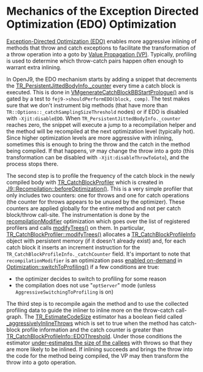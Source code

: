 <!--
Copyright (c) 2023, 2023 IBM Corp. and others

This program and the accompanying materials are made available under
the terms of the Eclipse Public License 2.0 which accompanies this
distribution and is available at https://www.eclipse.org/legal/epl-2.0/
or the Apache License, Version 2.0 which accompanies this distribution and
is available at https://www.apache.org/licenses/LICENSE-2.0.

This Source Code may also be made available under the following
Secondary Licenses when the conditions for such availability set
forth in the Eclipse Public License, v. 2.0 are satisfied: GNU
General Public License, version 2 with the GNU Classpath
Exception [1] and GNU General Public License, version 2 with the
OpenJDK Assembly Exception [2].

[1] https://www.gnu.org/software/classpath/license.html
[2] https://openjdk.org/legal/assembly-exception.html

SPDX-License-Identifier: EPL-2.0 OR Apache-2.0 OR GPL-2.0 WITH Classpath-exception-2.0 OR LicenseRef-GPL-2.0 WITH Assembly-exception
-->
# Mechanics of the Exception Directed Optimization (EDO) Optimization

[Exception-Directed Optimization (EDO)](ControlFlowOptimizationsSummary.md#exception-directed-optimization-edo)
enables more aggressive inlining of methods that throw and catch exceptions to facilitate
the transformation of a throw operation into a goto by
[Value Propagation (VP)](https://github.com/eclipse/omr/blob/master/doc/compiler/optimizer/ValuePropagation.md).
Typically, profiling is used to determine which throw-catch pairs happen often enough to warrant extra inlining.

In OpenJ9, the EDO mechanism starts by adding a snippet that decrements the
[TR_PersistentJittedBodyInfo._counter](https://github.com/eclipse-openj9/openj9/blob/42a61be142bb792a86f3428c07f63d01b0c54982/runtime/compiler/control/RecompilationInfo.hpp#L435)
every time a catch block is executed. This is done in
[VMgenerateCatchBlockBBStartPrologue()](https://github.com/eclipse-openj9/openj9/blob/42a61be142bb792a86f3428c07f63d01b0c54982/runtime/compiler/x/codegen/J9TreeEvaluator.cpp#L11228)
and is gated by a test to `fej9->shouldPerformEDO(block, comp)`. The test makes
sure that we don't instrument big methods (that have more than `TR::Options::_catchSamplingSizeThreshold`
nodes) or if EDO is disabled with `-Xjit:disableEDO`.
When `TR_PersistentJittedBodyInfo._counter` reaches zero, the snippet will execute a jump to a recompilation
helper and the method will be recompiled at the next optimization level (typically hot).
Since higher optimization levels are more aggressive with inlining, sometimes this is enough
to bring the throw and the catch in the method being compiled. If that happens, `VP`
may change the throw into a goto (this transformation can be disabled with `-Xjit:disableThrowToGoto`),
and the process stops there.

The second step is to profile the frequency of the catch block in the newly compiled body with
[TR_CatchBlockProfiler](https://github.com/eclipse-openj9/openj9/blob/42a61be142bb792a86f3428c07f63d01b0c54982/runtime/compiler/runtime/J9Profiler.hpp#L347)
which is created in [J9::Recompilation::beforeOptimization()](https://github.com/eclipse-openj9/openj9/blob/42a61be142bb792a86f3428c07f63d01b0c54982/runtime/compiler/control/J9Recompilation.cpp#L234).
This is a very simple profiler that only includes two counters: one for throws and one
for catch operations (the counter for throws appears to be unused by the optimizer).
These counters are applied globally for the entire method and not per catch block/throw call-site.
The instrumentation is done by the [recompilationModifier](https://github.com/eclipse-openj9/openj9/blob/42a61be142bb792a86f3428c07f63d01b0c54982/runtime/compiler/runtime/J9Profiler.hpp#L260)
optimization which goes over the list of registered profilers and calls
[modifyTrees()](https://github.com/eclipse-openj9/openj9/blob/42a61be142bb792a86f3428c07f63d01b0c54982/runtime/compiler/runtime/J9Profiler.cpp#L92) on them.
In particular, [TR_CatchBlockProfiler::modifyTrees()](https://github.com/eclipse-openj9/openj9/blob/42a61be142bb792a86f3428c07f63d01b0c54982/runtime/compiler/runtime/J9Profiler.cpp#L256) allocates a [TR_CatchBlockProfileInfo](https://github.com/eclipse-openj9/openj9/blob/42a61be142bb792a86f3428c07f63d01b0c54982/runtime/compiler/runtime/J9Profiler.hpp#L811)
object with persistent memory (if it doesn't already exist) and, for each catch block it inserts
an increment instruction for the `TR_CatchBlockProfileInfo._catchCounter` field.
It's important to note that `recompilationModifier` is an optimization pass [enabled on-demand](https://github.com/eclipse-openj9/openj9/blob/42a61be142bb792a86f3428c07f63d01b0c54982/runtime/compiler/optimizer/J9Optimizer.cpp#L998)
in [Optimization::switchToProfiling()](https://github.com/eclipse-openj9/openj9/blob/42a61be142bb792a86f3428c07f63d01b0c54982/runtime/compiler/optimizer/J9Optimizer.cpp#L992)
if a few conditions are true:
- the optimizer decides to switch to profiling for some reason
- the compilation does not use "`optServer`" mode (unless `AggressiveSwitchingToProfiling` is on)

The third step is to recompile again the method and to use the collected profiling
data to guide the inliner to inline more on the throw-catch call-graph. The
[TR_EstimateCodeSize](https://github.com/eclipse-openj9/openj9/blob/42a61be142bb792a86f3428c07f63d01b0c54982/runtime/compiler/optimizer/EstimateCodeSize.hpp#L49)
estimator has a boolean field called [_aggressivelyInlineThrows](https://github.com/eclipse-openj9/openj9/blob/42a61be142bb792a86f3428c07f63d01b0c54982/runtime/compiler/optimizer/EstimateCodeSize.hpp#L128)
which is set to true when the method has catch-block profile information and
the catch counter is greater than [TR_CatchBlockProfileInfo::EDOThreshold](https://github.com/eclipse-openj9/openj9/blob/42a61be142bb792a86f3428c07f63d01b0c54982/runtime/compiler/runtime/J9Profiler.cpp#L2377).
Under those conditions the estimator
[under-estimates the size of the callees](https://github.com/eclipse-openj9/openj9/blob/42a61be142bb792a86f3428c07f63d01b0c54982/runtime/compiler/optimizer/InlinerTempForJ9.cpp#L3355-L3359)
with throws so that they are more likely to be inlined. If inlining succeeds and brings the throw
into the code for the method being compiled, the VP may then transform the throw
into a goto operation.
